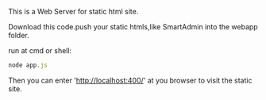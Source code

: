This is a Web Server for static html site.

Download this code.push your static htmls,like SmartAdmin into the webapp folder.

run at cmd or shell:

```javascript
node app.js
```

Then you can enter '[http://localhost:400/](http://localhost:400/)' at you browser to visit the static site. 
